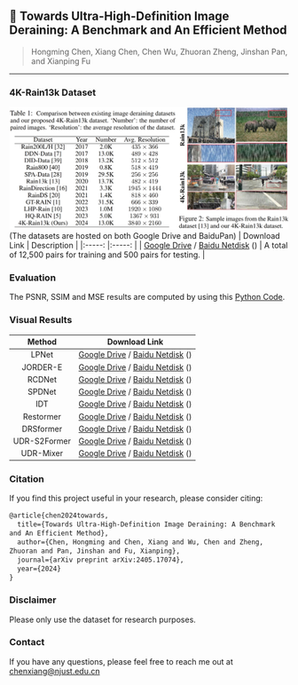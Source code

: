 ## 📖 Towards Ultra-High-Definition Image Deraining: A Benchmark and An Efficient Method
> Hongming Chen, Xiang Chen, Chen Wu, Zhuoran Zheng, Jinshan Pan, and Xianping Fu <br>

---
### 4K-Rain13k Dataset
![Example](figures/overview.png)
(The datasets are hosted on both Google Drive and BaiduPan)
| Download Link | Description | 
|:-----: |:-----: |
| [Google Drive]() / [Baidu Netdisk]() () | A total of 12,500 pairs for training and 500 pairs for testing. |

### Evaluation
The PSNR, SSIM and MSE results are computed by using this [Python Code](https://github.com/cschenxiang/UDR-Mixer/blob/main/evaluation.py).

### Visual Results
| Method | Download Link | 
|:-----: |:-----: |
| LPNet | [Google Drive]() / [Baidu Netdisk]() () |
| JORDER-E | [Google Drive]() / [Baidu Netdisk]() () |
| RCDNet | [Google Drive]() / [Baidu Netdisk]() () |
| SPDNet | [Google Drive]() / [Baidu Netdisk]() () |
| IDT | [Google Drive]() / [Baidu Netdisk]() () |
| Restormer | [Google Drive]() / [Baidu Netdisk]() () |
| DRSformer | [Google Drive]() / [Baidu Netdisk]() () |
| UDR-S2Former | [Google Drive]() / [Baidu Netdisk]() () |
| UDR-Mixer | [Google Drive]() / [Baidu Netdisk]() () |

### Citation
If you find this project useful in your research, please consider citing:
```
@article{chen2024towards,
  title={Towards Ultra-High-Definition Image Deraining: A Benchmark and An Efficient Method},
  author={Chen, Hongming and Chen, Xiang and Wu, Chen and Zheng, Zhuoran and Pan, Jinshan and Fu, Xianping},
  journal={arXiv preprint arXiv:2405.17074},
  year={2024}
}
```

### Disclaimer
Please only use the dataset for research purposes.

### Contact
If you have any questions, please feel free to reach me out at chenxiang@njust.edu.cn




